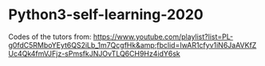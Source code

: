# Python3-self-learning-2020
Codes of the tutors from: https://www.youtube.com/playlist?list=PL-g0fdC5RMboYEyt6QS2iLb_1m7QcgfHk&amp;fbclid=IwAR1cfyv1iN6JaAVKfZUc4Qk4fmVJFjz-sPmsfkJNJOvTLQ6CH9Hz4idY6sk
